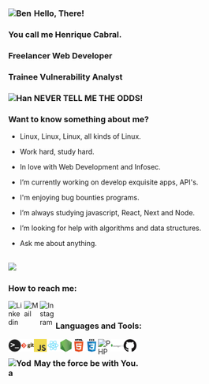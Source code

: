 ### Hello, There!<img align="left" alt="Ben" width="52px" src="https://cdn4.iconfinder.com/data/icons/famous-characters-add-on-vol-1-flat/48/Famous_Character_-_Add_On_1-46-512.png" />
### You call me Henrique Cabral.



### Freelancer Web Developer
### Trainee Vulnerability Analyst 


### NEVER TELL ME THE ODDS!<img align="left" alt="Han" width="52px" src="https://cdn4.iconfinder.com/data/icons/famous-characters-add-on-vol-1-flat/48/Famous_Character_-_Add_On_1-45-512.png" />


### Want to know something about me? 

- Linux, Linux, Linux, all kinds of Linux.

- Work hard, study hard.

- In love with Web Development and Infosec.

- I’m currently working on develop exquisite apps, API's.

- I'm enjoying bug bounties programs.

- I’m always studying javascript, React, Next and Node.

- I’m looking for help with algorithms and data structures.

- Ask me about anything.
</br>


<img src="https://www.codewars.com/users/Henrique-NiroL/badges/large" />


### How to reach me:

<a href="https://www.linkedin.com/in/henrique-cabral-a6b7ba176/"><img alt="Linkedin" width="32px" align="left" src="https://cdn2.iconfinder.com/data/icons/social-media-2285/512/1_Linkedin_unofficial_colored_svg-512.png"/></a>
<a href="mailto:hocabral37@gmail.com"><img alt="Mail" align="left" width="32px" src="https://cdn4.iconfinder.com/data/icons/logos-brands-in-colors/48/google-gmail-256.png"/></a>
<a href="https://www.instagram.com/henriquecabral1/"><img alt="Instagram" width="32px" align="left" src="https://cdn2.iconfinder.com/data/icons/social-media-applications/64/social_media_applications_3-instagram-512.png"/></a>

</br>

### Languages and Tools:

<img align="left" alt="Terminal" width="26px" src="https://raw.githubusercontent.com/github/explore/80688e429a7d4ef2fca1e82350fe8e3517d3494d/topics/terminal/terminal.png" />
<img align="left" alt="Git" width="26px" src="https://raw.githubusercontent.com/github/explore/80688e429a7d4ef2fca1e82350fe8e3517d3494d/topics/git/git.png" />
<img align="left" alt="JavaScript" width="26px" src="https://raw.githubusercontent.com/github/explore/80688e429a7d4ef2fca1e82350fe8e3517d3494d/topics/javascript/javascript.png" />
<img align="left" alt="React" width="26px" src="https://raw.githubusercontent.com/github/explore/80688e429a7d4ef2fca1e82350fe8e3517d3494d/topics/react/react.png" />
<img align="left" alt="Node.js" width="26px" src="https://raw.githubusercontent.com/github/explore/80688e429a7d4ef2fca1e82350fe8e3517d3494d/topics/nodejs/nodejs.png" />
<img align="left" alt="HTML5" width="26px" src="https://raw.githubusercontent.com/github/explore/80688e429a7d4ef2fca1e82350fe8e3517d3494d/topics/html/html.png" />
<img align="left" alt="CSS3" width="26px" src="https://raw.githubusercontent.com/github/explore/80688e429a7d4ef2fca1e82350fe8e3517d3494d/topics/css/css.png" />
<img align="left" alt="PHP" width="26px" src="https://cdn4.iconfinder.com/data/icons/logos-3/568/php-logo-512.png" />
<img align="left" alt="MongoDB" width="26px" src="https://raw.githubusercontent.com/github/explore/80688e429a7d4ef2fca1e82350fe8e3517d3494d/topics/mongodb/mongodb.png" />
<img align="left" alt="GitHub" width="26px" src="https://raw.githubusercontent.com/github/explore/78df643247d429f6cc873026c0622819ad797942/topics/github/github.png" />

</br>

### May the force be with You. <img align="left" alt="Yoda" width="52px" src="https://cdn0.iconfinder.com/data/icons/famous-character-vol-1-colored/48/JD-37-512.png" />

